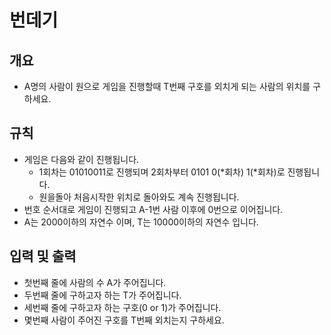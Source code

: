 번데기
===
## 개요
+ A명의 사람이 원으로 게임을 진행할때 T번째 구호를 외치게 되는 사람의 위치를 구하세요.
## 규칙
+ 게임은 다음와 같이 진행됩니다.
    + 1회차는 01010011로 진행되며 2회차부터 0101 0(\*회차) 1(\*회차)로 진행됩니다.
    + 원을돌아 처음시작한 위치로 돌아와도 계속 진행됩니다.
+ 번호 순서대로 게임이 진행되고 A-1번 사람 이후에 0번으로 이어집니다.
+ A는 2000이하의 자연수 이며, T는 10000이하의 자연수 입니다.
## 입력 및 출력
+ 첫번째 줄에 사람의 수 A가 주어집니다.
+ 두번째 줄에 구하고자 하는 T가 주어집니다.
+ 세번째 줄에 구하고자 하는 구호(0 or 1)가 주어집니다.
+ 몇번째 사람이 주어진 구호를 T번째 외치는지 구하세요.